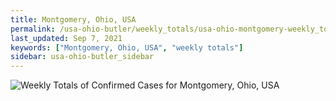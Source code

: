 ```yaml
---
title: Montgomery, Ohio, USA
permalink: /usa-ohio-butler/weekly_totals/usa-ohio-montgomery-weekly_totals.html
last_updated: Sep 7, 2021
keywords: ["Montgomery, Ohio, USA", "weekly totals"]
sidebar: usa-ohio-butler_sidebar
---
```


![Weekly Totals of Confirmed Cases for Montgomery, Ohio, USA](/covid_tracker/images/graphs/usa-ohio-montgomery-weekly_totals_graph.png)
